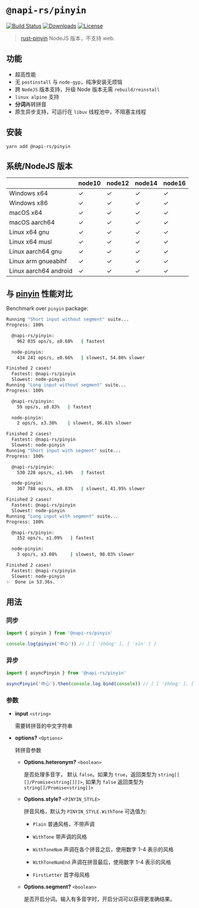 # `@napi-rs/pinyin`

<p>
  <a href="https://https://github.com/Brooooooklyn/pinyin/actions"><img src="https://github.com/Brooooooklyn/pinyin/workflows/CI/badge.svg" alt="Build Status" /></a>
  <a href="https://npmcharts.com/compare/@napi-rs/pinyin?minimal=true"><img src="https://img.shields.io/npm/dm/@napi-rs/pinyin.svg?sanitize=true" alt="Downloads" /></a>
  <a href="https://github.com/Brooooooklyn/pinyin/blob/main/LICENSE"><img src="https://img.shields.io/npm/l/@napi-rs/pinyin.svg?sanitize=true" alt="License" /></a>
</p>

> [rust-pinyin](https://github.com/mozillazg/rust-pinyin) NodeJS 版本，不支持 web.

## 功能

- 超高性能
- 无 `postinstall` 与 `node-gyp`，纯净安装无烦恼
- 跨 `NodeJS` 版本支持，升级 Node 版本无需 `rebuild/reinstall`
- `linux alpine` 支持
- **分词**再转拼音
- 原生异步支持，可运行在 `libuv` 线程池中，不阻塞主线程

## 安装

```
yarn add @napi-rs/pinyin
```

## 系统/NodeJS 版本

|                       | node10 | node12 | node14 | node16 |
| --------------------- | ------ | ------ | ------ | ------ |
| Windows x64           | ✓      | ✓      | ✓      | ✓      |
| Windows x86           | ✓      | ✓      | ✓      | ✓      |
| macOS x64             | ✓      | ✓      | ✓      | ✓      |
| macOS aarch64         | ✓      | ✓      | ✓      | ✓      |
| Linux x64 gnu         | ✓      | ✓      | ✓      | ✓      |
| Linux x64 musl        | ✓      | ✓      | ✓      | ✓      |
| Linux aarch64 gnu     | ✓      | ✓      | ✓      | ✓      |
| Linux arm gnueabihf   | ✓      | ✓      | ✓      | ✓      |
| Linux aarch64 android | ✓      | ✓      | ✓      | ✓      |

## 与 [pinyin](https://github.com/hotoo/pinyin) 性能对比

Benchmark over `pinyin` package:

```bash
Running "Short input without segment" suite...
Progress: 100%

  @napi-rs/pinyin:
    962 035 ops/s, ±0.68%   | fastest

  node-pinyin:
    434 241 ops/s, ±0.66%   | slowest, 54.86% slower

Finished 2 cases!
  Fastest: @napi-rs/pinyin
  Slowest: node-pinyin
Running "Long input without segment" suite...
Progress: 100%

  @napi-rs/pinyin:
    59 ops/s, ±0.83%   | fastest

  node-pinyin:
    2 ops/s, ±3.30%    | slowest, 96.61% slower

Finished 2 cases!
  Fastest: @napi-rs/pinyin
  Slowest: node-pinyin
Running "Short input with segment" suite...
Progress: 100%

  @napi-rs/pinyin:
    530 228 ops/s, ±1.94%   | fastest

  node-pinyin:
    307 788 ops/s, ±0.83%   | slowest, 41.95% slower

Finished 2 cases!
  Fastest: @napi-rs/pinyin
  Slowest: node-pinyin
Running "Long input with segment" suite...
Progress: 100%

  @napi-rs/pinyin:
    152 ops/s, ±1.09%   | fastest

  node-pinyin:
    3 ops/s, ±3.08%     | slowest, 98.03% slower

Finished 2 cases!
  Fastest: @napi-rs/pinyin
  Slowest: node-pinyin
✨  Done in 53.36s.
```

## 用法

### 同步

```ts
import { pinyin } from '@napi-rs/pinyin'

console.log(pinyin('中心')) // [ [ 'zhōng' ], [ 'xīn' ] ]
```

### 异步

```ts
import { asyncPinyin } from '@napi-rs/pinyin'

asyncPinyin('中心').then(console.log.bind(console)) // [ [ 'zhōng' ], [ 'xīn' ] ]
```

### 参数

- **input** `<string>`

  需要转拼音的中文字符串

- **options?** `<Options>`

  转拼音参数

  - **Options.heteronym?** `<boolean>`

    是否处理多音字， 默认 `false`。如果为 `true`，返回类型为 `string[][]/Promise<string[][]>`, 如果为 `false` 返回类型为 `string[]/Promise<string[]>`

  - **Options.style?** `<PINYIN_STYLE>`

    拼音风格，默认为 `PINYIN_STYLE.WithTone`
    可选值为:

    - `Plain` 普通风格，不带声调

    - `WithTone` 带声调的风格

    - `WithToneNum` 声调在各个拼音之后，使用数字 1-4 表示的风格

    - `WithToneNumEnd` 声调在拼音最后，使用数字 1-4 表示的风格

    - `FirstLetter` 首字母风格

  - **Options.segment?** `<boolean>`

    是否开启分词。输入有多音字时，开启分词可以获得更准确结果。
